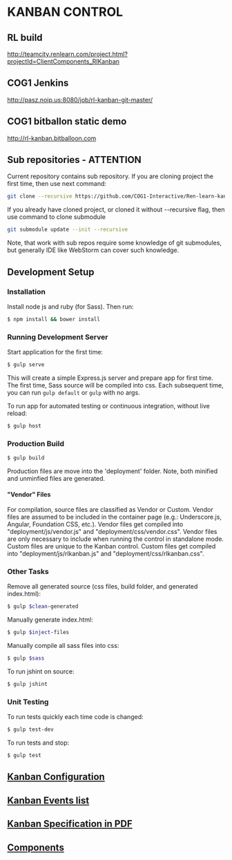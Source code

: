 # KANBAN CONTROL

## RL build
http://teamcity.renlearn.com/project.html?projectId=ClientComponents_RlKanban

## COG1 Jenkins
http://pasz.noip.us:8080/job/rl-kanban-git-master/

## COG1 bitballon static demo
http://rl-kanban.bitballoon.com

## Sub repositories - ATTENTION
Current repository contains sub repository. If you are cloning project the first time, then use next command:
```sh
git clone --recursive https://github.com/COG1-Interactive/Ren-learn-kanban
```
If you already have cloned project, or cloned it without  --recursive flag, then use command to clone submodule
```sh
git submodule update --init --recursive
```
Note, that work with sub repos require some knowledge of git submodules, but generally IDE like WebStorm can cover such knowledge.
## Development Setup
### Installation
Install node js and ruby (for Sass). Then run:
```sh 
$ npm install && bower install
```
### Running Development Server 
Start application for the first time:
```sh
$ gulp serve
```
This will create a simple Express.js server and prepare app for first time.
The first time, Sass source will be compiled into css. Each subsequent time, you can run `gulp default` or `gulp` with no args.

To run app for automated testing or continuous integration, without live reload:
```sh
$ gulp host
```
### Production Build
```sh
$ gulp build
```
Production files are move into the 'deployment' folder.  Note, both minified and unminfied files are generated.
#### "Vendor" Files
For compilation, source files are classified as Vendor or Custom.  Vendor files are assumed to be included in the container page (e.g.: Underscore.js, Angular, Foundation CSS, etc.). Vendor files get compiled into "deployment/js/vendor.js" and "deployment/css/vendor.css".  Vendor files are only necessary to include when running the control in standalone mode. 
Custom files are unique to the Kanban control.  Custom files get compiled into "deployment/js/rlkanban.js" and "deployment/css/rlkanban.css".

### Other Tasks
Remove all generated source (css files, build folder, and generated index.html):
```sh
$ gulp $clean-generated
```
Manually generate index.html:
```sh
$ gulp $inject-files
```
Manually compile all sass files into css:
```sh
$ gulp $sass
```
To run jshint on source:
```sh
$ gulp jshint
```
### Unit Testing
To run tests quickly each time code is changed:
```sh
$ gulp test-dev
```
To run tests and stop:
```sh
$ gulp test
```

## [Kanban Configuration](docs/configuration.md)

## [Kanban Events list](docs/events.md)

## [Kanban Specification in PDF](docs/RENA-UXD-KanbanControl.pdf)

## [Components](docs/components/README.md)

